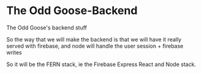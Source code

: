 # The Odd Goose-Backend
The Odd Goose's backend stuff

So the way that we will make the backend is that we will have it really served with firebase, and node will handle the user session + firebase writes 

So it will be the FERN stack, ie the Firebase Express React and Node stack.